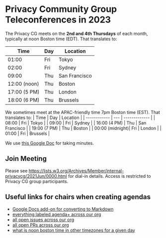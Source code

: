 # Privacy Community Group Teleconferences in 2023

The Privacy CG meets on the **2nd and 4th Thursdays** of each month, typically at
noon Boston time (EDT). That translates to:

| Time         | Day    | Location      |
| ------------ | ------ | ------------- |
| 01:00        | Fri | Tokyo         |
| 02:00        | Fri | Sydney        |
| 09:00        | Thu | San Francisco |
| 12:00 (noon) | Thu | Boston        |
| 17:00 (5 PM) | Thu | London        |
| 18:00 (6 PM) | Thu | Brussels      |

We sometimes meet at the APAC-friendly time 7pm Boston time (EST). That translates to:
| Time         | Day | Location      |
| ------------ | --- | ------------- |
| 08:00        | Fri | Tokyo         |
| 09:00        | Fri | Sydney        |
| 16:00 (4 PM) | Thu | San Francisco |
| 19:00 (7 PM) | Thu | Boston        |
| 00:00 (midnight)| Fri | London     |
| 01:00        | Fri | Brussels      |

We use [this Google Doc](https://docs.google.com/document/d/1DZEhS1UHJ1PKxt5ZwKmn5LZ4bo10UFyNXeLp2dUuzRM/edit#) for taking minutes.

## Join Meeting
Please see https://lists.w3.org/Archives/Member/internal-privacycg/2021Jun/0000.html for dial-in details. Access is restricted to Privacy CG group participants.

## Useful links for chairs when creating agendas

* [Google Docs add-on for converting to Markdown](https://gsuite.google.com/marketplace/app/docs_to_markdown/700168918607)
* [everything labeled agenda+ across our org](https://github.com/search?q=org%3Aprivacycg+label%3Aagenda%2B&unscoped_q=label%3Aagenda%2B)
* [all open issues across our org](https://github.com/search?q=org%3Aprivacycg+is%3Aissue+is%3Aopen)
* [all open PRs across our org](https://github.com/search?q=org%3Aprivacycg+is%3Apr+is%3Aopen)
* [what is noon boston time in other timezones for a given day](https://www.timeanddate.com/worldclock/converter.html?iso=20230413T160000&p1=43&p2=248&p3=240&p4=224&p5=136&p6=48)
